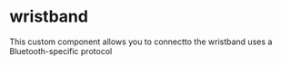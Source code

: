 
# wristband
This custom component allows you to connectto the wristband uses a Bluetooth-specific protocol

